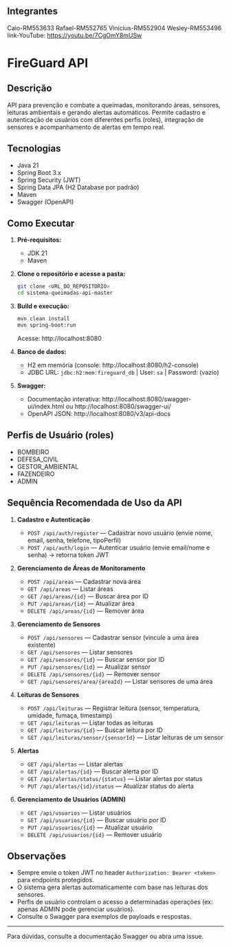 ## Integrantes 
Caio-RM553633
Rafael-RM552765
Vinicius-RM552904
Wesley-RM553496
link-YouTube: https://youtu.be/7CgOmY8mUSw

# FireGuard API

## Descrição

API para prevenção e combate a queimadas, monitorando áreas, sensores, leituras ambientais e gerando alertas automáticos. Permite cadastro e autenticação de usuários com diferentes perfis (roles), integração de sensores e acompanhamento de alertas em tempo real.

## Tecnologias
- Java 21
- Spring Boot 3.x
- Spring Security (JWT)
- Spring Data JPA (H2 Database por padrão)
- Maven
- Swagger (OpenAPI)

## Como Executar

1. **Pré-requisitos:**
   - JDK 21
   - Maven

2. **Clone o repositório e acesse a pasta:**
   ```bash
   git clone <URL_DO_REPOSITORIO>
   cd sistema-queimadas-api-master
   ```

3. **Build e execução:**
   ```bash
   mvn clean install
   mvn spring-boot:run
   ```
   Acesse: http://localhost:8080

4. **Banco de dados:**
   - H2 em memória (console: http://localhost:8080/h2-console)
   - JDBC URL: `jdbc:h2:mem:fireguard_db` | User: `sa` | Password: (vazio)

5. **Swagger:**
   - Documentação interativa: http://localhost:8080/swagger-ui/index.html ou http://localhost:8080/swagger-ui/
   - OpenAPI JSON: http://localhost:8080/v3/api-docs

## Perfis de Usuário (roles)
- BOMBEIRO
- DEFESA_CIVIL
- GESTOR_AMBIENTAL
- FAZENDEIRO
- ADMIN

## Sequência Recomendada de Uso da API

1. **Cadastro e Autenticação**
   - `POST /api/auth/register` — Cadastrar novo usuário (envie nome, email, senha, telefone, tipoPerfil)
   - `POST /api/auth/login` — Autenticar usuário (envie email/nome e senha) → retorna token JWT

2. **Gerenciamento de Áreas de Monitoramento**
   - `POST /api/areas` — Cadastrar nova área
   - `GET /api/areas` — Listar áreas
   - `GET /api/areas/{id}` — Buscar área por ID
   - `PUT /api/areas/{id}` — Atualizar área
   - `DELETE /api/areas/{id}` — Remover área

3. **Gerenciamento de Sensores**
   - `POST /api/sensores` — Cadastrar sensor (vincule a uma área existente)
   - `GET /api/sensores` — Listar sensores
   - `GET /api/sensores/{id}` — Buscar sensor por ID
   - `PUT /api/sensores/{id}` — Atualizar sensor
   - `DELETE /api/sensores/{id}` — Remover sensor
   - `GET /api/sensores/area/{areaId}` — Listar sensores de uma área

4. **Leituras de Sensores**
   - `POST /api/leituras` — Registrar leitura (sensor, temperatura, umidade, fumaça, timestamp)
   - `GET /api/leituras` — Listar todas as leituras
   - `GET /api/leituras/{id}` — Buscar leitura por ID
   - `GET /api/leituras/sensor/{sensorId}` — Listar leituras de um sensor

5. **Alertas**
   - `GET /api/alertas` — Listar alertas
   - `GET /api/alertas/{id}` — Buscar alerta por ID
   - `GET /api/alertas/status/{status}` — Listar alertas por status
   - `PUT /api/alertas/{id}/status` — Atualizar status do alerta

6. **Gerenciamento de Usuários (ADMIN)**
   - `GET /api/usuarios` — Listar usuários
   - `GET /api/usuarios/{id}` — Buscar usuário por ID
   - `PUT /api/usuarios/{id}` — Atualizar usuário
   - `DELETE /api/usuarios/{id}` — Remover usuário

## Observações
- Sempre envie o token JWT no header `Authorization: Bearer <token>` para endpoints protegidos.
- O sistema gera alertas automaticamente com base nas leituras dos sensores.
- Perfis de usuário controlam o acesso a determinadas operações (ex: apenas ADMIN pode gerenciar usuários).
- Consulte o Swagger para exemplos de payloads e respostas.

---

Para dúvidas, consulte a documentação Swagger ou abra uma issue.
